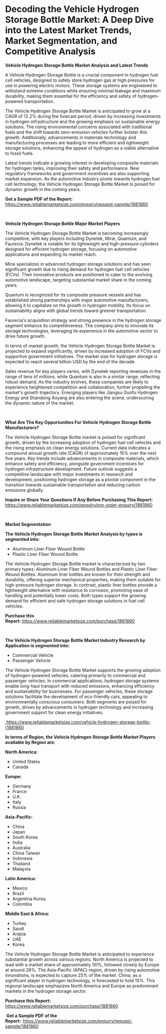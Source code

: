 <p><h1>Decoding the Vehicle Hydrogen Storage Bottle Market: A Deep Dive into the Latest Market Trends, Market Segmentation, and Competitive Analysis</h1></p><p><strong>Vehicle Hydrogen Storage Bottle Market Analysis and Latest Trends</strong></p>
<p><p>A Vehicle Hydrogen Storage Bottle is a crucial component in hydrogen fuel cell vehicles, designed to safely store hydrogen gas at high pressures for use in powering electric motors. These storage systems are engineered to withstand extreme conditions while ensuring minimal leakage and maximum durability, making them essential for the efficiency and safety of hydrogen-powered transportation.</p><p>The Vehicle Hydrogen Storage Bottle Market is anticipated to grow at a CAGR of 12.2% during the forecast period, driven by increasing investments in hydrogen infrastructure and the growing emphasis on sustainable energy solutions. The rising environmental concerns associated with traditional fuels and the shift towards zero-emission vehicles further bolster this growth. Additionally, advancements in materials technology and manufacturing processes are leading to more efficient and lightweight storage solutions, enhancing the appeal of hydrogen as a viable alternative to fossil fuels.</p><p>Latest trends indicate a growing interest in developing composite materials for hydrogen tanks, improving their safety and performance. New regulatory frameworks and government incentives are also supporting market expansion. As the automotive industry pivots towards hydrogen fuel cell technology, the Vehicle Hydrogen Storage Bottle Market is poised for dynamic growth in the coming years.</p></p>
<p><strong>Get a Sample PDF of the Report:&nbsp;</strong> <a href="https://www.reliablemarketsize.com/enquiry/request-sample/1881860?utm_campaign=2795&utm_medium=2&utm_source=Github&utm_content=ia&utm_term=12042025&utm_id=vehicle-hydrogen-storage-bottle">https://www.reliablemarketsize.com/enquiry/request-sample/1881860</a></p>
<p>&nbsp;</p>
<p><strong>Vehicle Hydrogen Storage Bottle Major Market Players</strong></p>
<p><p>The Vehicle Hydrogen Storage Bottle Market is becoming increasingly competitive, with key players including Dynetek, Mirai, Quantum, and Faurecia. Dynetek is notable for its lightweight and high-pressure cylinders designed for efficient hydrogen storage, focusing on automotive applications and expanding its market reach.</p><p>Mirai specializes in advanced hydrogen storage solutions and has seen significant growth due to rising demand for hydrogen fuel cell vehicles (FCVs). Their innovative products are positioned to cater to the evolving automotive landscape, targeting substantial market share in the coming years.</p><p>Quantum is recognized for its composite pressure vessels and has established strong partnerships with major automotive manufacturers, allowing it to capitalize on the growth in hydrogen mobility. Its focus on sustainability aligns with global trends toward greener transportation.</p><p>Faurecia's acquisition strategy and strong presence in the hydrogen storage segment enhance its competitiveness. The company aims to innovate its storage technologies, leveraging its experience in the automotive sector to drive future growth.</p><p>In terms of market growth, the Vehicle Hydrogen Storage Bottle Market is projected to expand significantly, driven by increased adoption of FCVs and supportive government initiatives. The market size for hydrogen storage is expected to reach several billion USD by the end of the decade. </p><p>Sales revenue for key players varies, with Dynetek reporting revenues in the range of tens of millions, while Quantum is also in a similar range, reflecting robust demand. As the industry evolves, these companies are likely to experience heightened competition and collaboration, further propelling the market's growth trajectory. Emerging players like Jiangsu Guofu Hydrogen Energy and Shandong Aoyang are also entering the scene, underscoring the dynamic nature of the market.</p></p>
<p>&nbsp;</p>
<p><strong>What Are The Key Opportunities For Vehicle Hydrogen Storage Bottle Manufacturers?</strong></p>
<p><p>The Vehicle Hydrogen Storage Bottle market is poised for significant growth, driven by the increasing adoption of hydrogen fuel cell vehicles and the rising emphasis on clean energy solutions. Current data indicates a compound annual growth rate (CAGR) of approximately 15% over the next five years. Key trends include advancements in composite materials, which enhance safety and efficiency, alongside government incentives for hydrogen infrastructure development. Future outlook suggests a competitive landscape with major investments in research and development, positioning hydrogen storage as a pivotal component in the transition towards sustainable transportation and reducing carbon emissions globally.</p></p>
<p><strong>Inquire or Share Your Questions If Any Before Purchasing This Report:</strong> <a href="https://www.reliablemarketsize.com/enquiry/pre-order-enquiry/1881860?utm_campaign=2795&utm_medium=2&utm_source=Github&utm_content=ia&utm_term=12042025&utm_id=vehicle-hydrogen-storage-bottle">https://www.reliablemarketsize.com/enquiry/pre-order-enquiry/1881860</a></p>
<p>&nbsp;</p>
<p><strong>Market Segmentation</strong></p>
<p><strong>The Vehicle Hydrogen Storage Bottle Market Analysis by types is segmented into:</strong></p>
<p><ul><li>Aluminum Liner Fiber Wound Bottle</li><li>Plastic Liner Fiber Wound Bottle</li></ul></p>
<p><p>The Vehicle Hydrogen Storage Bottle market is characterized by two primary types: Aluminum Liner Fiber Wound Bottles and Plastic Liner Fiber Wound Bottles. Aluminum liner bottles are known for their strength and durability, offering superior mechanical properties, making them suitable for high-pressure hydrogen storage. In contrast, plastic liner bottles provide a lightweight alternative with resistance to corrosion, promoting ease of handling and potentially lower costs. Both types support the growing demand for efficient and safe hydrogen storage solutions in fuel cell vehicles.</p></p>
<p><strong>Purchase this Report:&nbsp;</strong><a href="https://www.reliablemarketsize.com/purchase/1881860?utm_campaign=2795&utm_medium=2&utm_source=Github&utm_content=ia&utm_term=12042025&utm_id=vehicle-hydrogen-storage-bottle">https://www.reliablemarketsize.com/purchase/1881860</a></p>
<p>&nbsp;</p>
<p><strong>The Vehicle Hydrogen Storage Bottle Market Industry Research by Application is segmented into:</strong></p>
<p><ul><li>Commercial Vehicle</li><li>Passenger Vehicle</li></ul></p>
<p><p>The Vehicle Hydrogen Storage Bottle Market supports the growing adoption of hydrogen-powered vehicles, catering primarily to commercial and passenger vehicles. In commercial applications, hydrogen storage systems enable long-haul transport with reduced emissions, enhancing efficiency and sustainability for businesses. For passenger vehicles, these storage solutions facilitate the development of eco-friendly cars, appealing to environmentally conscious consumers. Both segments are poised for growth, driven by advancements in hydrogen technology and increasing government support for clean energy initiatives.</p></p>
<p><a href="https://www.reliablemarketsize.com/vehicle-hydrogen-storage-bottle-r1881860?utm_campaign=2795&utm_medium=2&utm_source=Github&utm_content=ia&utm_term=12042025&utm_id=vehicle-hydrogen-storage-bottle">&nbsp;https://www.reliablemarketsize.com/vehicle-hydrogen-storage-bottle-r1881860</a></p>
<p><strong>In terms of Region, the Vehicle Hydrogen Storage Bottle Market Players available by Region are:</strong></p>
<p>
    <p> <strong> North America: </strong>
        <ul>
            <li>United States</li>
            <li>Canada</li>
        </ul>
        </p> 
    <p> <strong> Europe: </strong>
        <ul>
            <li>Germany</li>
            <li>France</li>
            <li>U.K.</li>
            <li>Italy</li>
            <li>Russia</li>
        </ul>
        </p> 
    <p> <strong> Asia-Pacific: </strong>
        <ul>
            <li>China</li>
            <li>Japan</li>
            <li>South Korea</li>
            <li>India</li>
            <li>Australia</li>
            <li>China Taiwan</li>
            <li>Indonesia</li>
            <li>Thailand</li>
            <li>Malaysia</li>
        </ul>
        </p> 
    <p> <strong> Latin America: </strong>
        <ul>
            <li>Mexico</li>
            <li>Brazil</li>
            <li>Argentina Korea</li>
            <li>Colombia</li>
        </ul>
        </p> 
    <p> <strong> Middle East & Africa: </strong>
        <ul>
            <li>Turkey</li>
            <li>Saudi</li>
            <li>Arabia</li>
            <li>UAE</li>
            <li>Korea</li>
        </ul>
    </p>
    </p>
<p><p>The Vehicle Hydrogen Storage Bottle Market is anticipated to experience substantial growth across various regions. North America is projected to lead with a market share of approximately 30%, followed closely by Europe at around 28%. The Asia-Pacific (APAC) region, driven by rising automotive innovations, is expected to capture 25% of the market. China, as a significant player in hydrogen technology, is forecasted to hold 15%. This regional landscape emphasizes North America and Europe as predominant markets in the hydrogen storage sector.</p></p>
<p><strong>Purchase this Report: </strong><a href="https://www.reliablemarketsize.com/purchase/1881860?utm_campaign=2795&utm_medium=2&utm_source=Github&utm_content=ia&utm_term=12042025&utm_id=vehicle-hydrogen-storage-bottle">https://www.reliablemarketsize.com/purchase/1881860</a></p>
<p>&nbsp;<strong>Get a Sample PDF of the Report:&nbsp;&nbsp;</strong><a href="https://www.reliablemarketsize.com/enquiry/request-sample/1881860?utm_campaign=2795&utm_medium=2&utm_source=Github&utm_content=ia&utm_term=12042025&utm_id=vehicle-hydrogen-storage-bottle">https://www.reliablemarketsize.com/enquiry/request-sample/1881860</a></p>
<p><strong></strong></p>
<p><p></p><p></p><p></p></p>